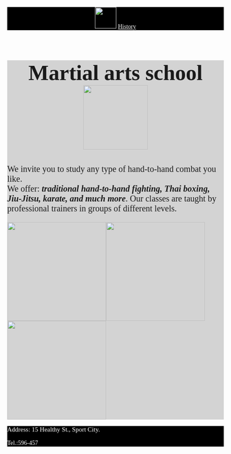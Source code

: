 <html>
    <head>
        <title>Chesda</title>
    </head>
    <body style="font-family: single sans serif;">
        <header style="background-color:black">
            <img src="/uploads/2020/10/boxing-1293088_640_0_1602494675.png" height="50px"/>
            <a href="https://en.wikipedia.org/wiki/Martial_arts" style="color:white">History</a>
        </header>
        <main style="background-color:lightgray">
            <h1 style="font-size:50px;background-color:lightgray; text-align:center">Martial arts school<br/>
            <img src="/uploads/2020/10/thai-boxing-297023_1280_0_1602496230.png" height="150"/></h1>
            <p style="font-size:20px;">We invite you to study any type of hand-to-hand combat you like. <br/>We offer: <b><i>traditional hand-to-hand fighting, Thai boxing, Jiu-Jitsu, karate, and much more</i></b>. Our classes are taught by professional trainers in groups of different levels.</p>
            <img src="/uploads/2020/10/karate-4575114_640_0_1602523338.png" height="230px";/><img src="/uploads/2020/10/punching-bag_0_1602525500.png" height="230px";/><img src="/uploads/2020/10/boxing-ring_0_1602525156.png" height="230px";/>
        </main>
        <footer style="background-color:black;color:white;">
            <p style="font-size:15px"> Address: 15 Healthy St., Sport City.</p>
            <p>Tel.:596-457</p>
        </footer>
    </body>
</html>

